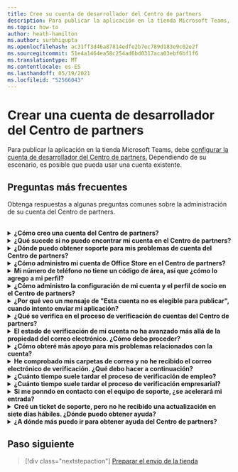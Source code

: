 ```yaml
---
title: Cree su cuenta de desarrollador del Centro de partners
description: Para publicar la aplicación en la tienda Microsoft Teams, necesita una cuenta de desarrollador del Centro de partners.
ms.topic: how-to
author: heath-hamilton
ms.author: surbhigupta
ms.openlocfilehash: ac31ff3d46a87814edfe2b7ec789d183e9c02e2f
ms.sourcegitcommit: 51e4a1464ea58c254ad6bd0317aca03ebf6bf1f6
ms.translationtype: MT
ms.contentlocale: es-ES
ms.lasthandoff: 05/19/2021
ms.locfileid: "52566043"
---
```

# <a name="create-a-partner-center-developer-account"></a>Crear una cuenta de desarrollador del Centro de partners

Para publicar la aplicación en la tienda Microsoft Teams, debe [configurar la cuenta de desarrollador del Centro de partners.](/office/dev/store/open-a-developer-account) Dependiendo de su escenario, es posible que pueda usar una cuenta existente.

## <a name="faq"></a>Preguntas más frecuentes

Obtenga respuestas a algunas preguntas comunes sobre la administración de su cuenta del Centro de partners.

<br>

<details>

<summary><b>¿Cómo creo una cuenta del Centro de partners?</b></summary>

Puede crear una cuenta del Centro de partners de una de las siguientes maneras:

* Si eres nuevo en el Centro de partners y no tienes una cuenta de red microsoft, [crea una cuenta mediante la página de inscripción del Centro de partners.](/office/dev/store/open-a-developer-account#create-an-account-using-the-partner-center-enrollment-page)
* Si ya está inscrito en Microsoft Partner Network, [cree una cuenta directamente desde el Centro de partners mediante las inscripciones existentes del Centro de partners de Microsoft.](/office/dev/store/open-a-developer-account#create-an-account-using-an-existing-partner-center-enrollment)

<br>

</details>

<details>

<summary><b>¿Qué sucede si no puedo encontrar mi cuenta en el Centro de partners?</b></summary>

Abra un [ticket de soporte técnico del Centro de partners](https://partner.microsoft.com/support/v2/?stage=1) y seleccione lo siguiente:

| Menú | Opción |
| -------   | -------  |
|Categoría| Mercado comercial|
| Tema | Ayuda general del Mercado y preguntas sobre cómo hacerlo |
| subtema| Complemento de Office |

<br>

</details>

<details>

<summary><b>¿Dónde puedo obtener soporte para mis problemas de cuenta del Centro de partners?</b></summary>

Visite la [página de soporte técnico de los editores](https://aka.ms/marketplacepublishersupport) para buscar su problema. Si la orientación no es útil, cree un [ticket de soporte técnico del Centro de partners.](/azure/marketplace/partner-center-portal/support#how-to-open-a-support-ticket)

<br>

</details>

<details>

<summary><b>¿Cómo administro mi cuenta de Office Store en el Centro de partners?</b></summary>

Consulta [administrar tu cuenta a través del Centro de partners](/office/dev/store/manage-account-settings-and-profile) para obtener información.

<br>

</details>

<details>

<summary><b>Mi número de teléfono no tiene un código de área, así que ¿cómo lo agrego a mi perfil?</b></summary>

El número de teléfono tiene tres partes: código de país, código de área y número de teléfono. Si tu número de teléfono no incluye un código de área, deja el segundo cuadro vacío y completa el tercer cuadro.

<br>

</details>

<details>

<summary><b>¿Cómo administro la configuración de mi cuenta y el perfil de socio en el Centro de partners?</b></summary>

Consulte [Administrar la configuración de la cuenta y la información del perfil](/windows/uwp/publish/manage-account-settings-and-profile#additional-settings-and-info) para obtener información.

<br>

</details>

<details>

<summary><b>¿Por qué veo un mensaje de "Esta cuenta no es elegible para publicar", cuando intento enviar mi aplicación?</b></summary>

Ha recibido este mensaje de error porque el [estado de verificación de](/partner-center/verification-responses) su cuenta está pendiente. Compruebe su estado en el panel del Centro de [partners.](https://partner.microsoft.com/dashboard) Seleccione el icono de engranaje **Configuración** y elija **Configuración del desarrollador > Configuración de cuenta > cuenta.**

![Estado de verificación del Centro de partners](~/assets/images/partner-center-verification-status.png)

<br>

</details>

<details>

<summary><b>¿Qué se verifica en el proceso de verificación de cuentas del Centro de partners?</b></summary>

Hay tres áreas de verificación, **Propiedad de correo electrónico,** **Empleo** y **Negocios.** Para obtener más información, consulte [lo que está verificado y cómo responder.](/partner-center/verification-responses#what-is-verified-and-how-to-respond)

Si eres el principal contacto, administrador global o administrador de cuentas, puedes supervisar el estado de verificación y realizar un seguimiento del progreso en tu página de perfil.

Una vez completado el proceso de verificación, el estado de su inscripción en la página de perfil cambia de *pendiente* a *autorizado.* A continuación, el contacto principal recibe un correo electrónico de Microsoft en unos pocos días hábiles.

<br>

</details>

<details>

<summary><b>El estado de verificación de mi cuenta no ha avanzado más allá de la propiedad del correo electrónico. ¿Cómo debo proceder?</b></summary>

Durante el proceso de verificación **de propiedad de correo electrónico,** se envía un correo electrónico de verificación al contacto principal. Consulta tu bandeja de entrada de contacto principal para obtener un correo electrónico de **maccount@microsoft.com** con la línea de asunto **Acción necesaria: verifica tu cuenta de correo electrónico con Microsoft** y completa el proceso de verificación por correo electrónico. El correo electrónico de verificación se envía a la dirección que aparece en la configuración de tu cuenta del Centro de partners.

Recuerde lo siguiente sobre el proceso de verificación de correo electrónico:

* El enlace de verificación por correo electrónico solo es válido durante siete días.
* Puede solicitar el reenviar el correo electrónico visitando la página de perfil de su socio y seleccionando el enlace **Desenviar correo electrónico de verificación.**
* Para asegurarse de que recibe el correo electrónico, **microsoft.com** de lista segura como un dominio seguro y compruebe sus carpetas de correo electrónico no deseado.

<br>

</details>

<details>

<summary><b>¿Cómo obteré más apoyo para mis problemas relacionados con la cuenta?</b></summary>

Consulte [soporte técnico para el programa Mercado comercial en el Centro de partners](/azure/marketplace/partner-center-portal/support) para obtener información.

<br>

</details>

<details>

<summary><b>He comprobado mis carpetas de correo y no he recibido el correo electrónico de verificación. ¿Qué debo hacer a continuación?</b></summary>

Pruebe a hacer lo siguiente:

* Compruebe su carpeta de correo no deseado o spam.
* Borre la caché del explorador, vaya al panel de su cuenta del Centro de partners y seleccione **Enviar correo electrónico de verificación.**
* Intente acceder al enlace **de correo electrónico De reenviar verificación** desde un explorador diferente.
* Trabaje con su departamento de TI para asegurarse de que los correos electrónicos de verificación no estén bloqueados por su servidor de correo electrónico.
* Ajuste el filtro de spam de su servidor para permitir o poner en lista segura todos los correos electrónicos de **maccount@microsoft.com**.

<br>

</details>

<details>

<summary><b>¿Cuánto tiempo suele tardar el proceso de verificación de empleo?</b></summary>

Si todos los detalles enviados son correctos, el proceso de verificación de empleo tarda unas dos horas en completarse.

<br>

</details>

<details>

<summary><b>¿Cuánto tiempo suele tardar el proceso de verificación empresarial?</b></summary>

Si se envían todos los documentos requeridos, la verificación empresarial tarda de uno a dos días hábiles en completarse.

<br>

</details>

<details>

<summary><b>Si me ponndo en contacto con el equipo de soporte, ¿se acelerará mi entrada?</b></summary>

Los boletos de soporte se resuelven en una semana. Compruebe si hay actualizaciones enviadas al correo electrónico que proporcionó al crear el ticket de soporte técnico.

<br>

</details>

<details>

<summary><b>Creé un ticket de soporte, pero no he recibido una actualización en siete días hábiles. ¿Dónde puedo obtener ayuda?</b></summary>

Envíe un correo electrónico a <a href="mailto:teamsubm@microsoft.com">teamsubm@microsoft.com</a> con los siguientes detalles:

* **Línea de asunto**: Problema de la cuenta del Centro de partners para *<your app name>* .
* **Cuerpo del correo electrónico**:
    * Número de ticket de soporte.
    * Su identificación del vendedor.
    * Una captura de pantalla del problema (si es posible).

<br>

</details>

<details>

<summary><b>¿A dónde más puedo ir para obtener ayuda del Centro de partners?</b></summary>

Los siguientes recursos también pueden ayudar:

* [Microsoft 365 preguntas frecuentes sobre el envío de aplicaciones.](/office/dev/store/appsource-submission-faq)
* [Documentación del mercado comercial.](/azure/marketplace/)

<br>

</details>

## <a name="next-step"></a>Paso siguiente

> [!div class="nextstepaction"]
> [Preparar el envío de la tienda](~/concepts/deploy-and-publish/appsource/prepare/submission-checklist.md)
